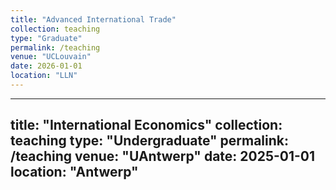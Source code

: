 ```yaml
---
title: "Advanced International Trade"
collection: teaching
type: "Graduate"
permalink: /teaching
venue: "UCLouvain"
date: 2026-01-01
location: "LLN"
---
```


---
title: "International Economics"
collection: teaching
type: "Undergraduate"
permalink: /teaching
venue: "UAntwerp"
date: 2025-01-01
location: "Antwerp"
---
